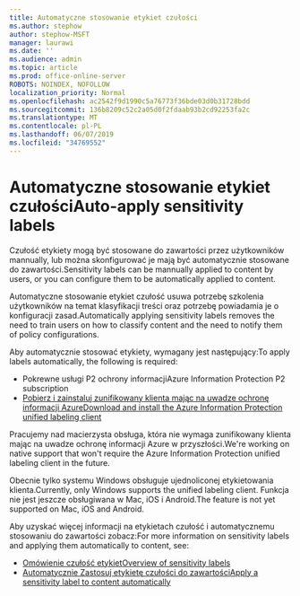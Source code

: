 ```yaml
---
title: Automatyczne stosowanie etykiet czułości
ms.author: stephow
author: stephow-MSFT
manager: laurawi
ms.date: ''
ms.audience: admin
ms.topic: article
ms.prod: office-online-server
ROBOTS: NOINDEX, NOFOLLOW
localization_priority: Normal
ms.openlocfilehash: ac2542f9d1990c5a76773f36bde03d0b31728bdd
ms.sourcegitcommit: 136b8209c52c2a05d0f2fdaab93b2cd92253fa2c
ms.translationtype: MT
ms.contentlocale: pl-PL
ms.lasthandoff: 06/07/2019
ms.locfileid: "34769552"
---
```

# <a name="auto-apply-sensitivity-labels"></a><span data-ttu-id="3af0e-102">Automatyczne stosowanie etykiet czułości</span><span class="sxs-lookup"><span data-stu-id="3af0e-102">Auto-apply sensitivity labels</span></span>

<span data-ttu-id="3af0e-103">Czułość etykiety mogą być stosowane do zawartości przez użytkowników mannually, lub można skonfigurować je mają być automatycznie stosowane do zawartości.</span><span class="sxs-lookup"><span data-stu-id="3af0e-103">Sensitivity labels can be mannually applied to content by users, or you can configure them to be automatically applied to content.</span></span>

<span data-ttu-id="3af0e-104">Automatyczne stosowanie etykiet czułość usuwa potrzebę szkolenia użytkowników na temat klasyfikacji treści oraz potrzebę powiadamia je o konfiguracji zasad.</span><span class="sxs-lookup"><span data-stu-id="3af0e-104">Automatically applying sensitivity labels removes the need to train users on how to classify content and the need to notify them of policy configurations.</span></span>

<span data-ttu-id="3af0e-105">Aby automatycznie stosować etykiety, wymagany jest następujący:</span><span class="sxs-lookup"><span data-stu-id="3af0e-105">To apply labels automatically, the following is required:</span></span>

- <span data-ttu-id="3af0e-106">Pokrewne usługi P2 ochrony informacji</span><span class="sxs-lookup"><span data-stu-id="3af0e-106">Azure Information Protection P2 subscription</span></span>
- [<span data-ttu-id="3af0e-107">Pobierz i zainstaluj zunifikowany klienta mając na uwadze ochronę informacji Azure</span><span class="sxs-lookup"><span data-stu-id="3af0e-107">Download and install the Azure Information Protection unified labeling client</span></span>](https://docs.microsoft.com/azure/information-protection/rms-client/install-unifiedlabelingclient-app)

<span data-ttu-id="3af0e-108">Pracujemy nad macierzysta obsługa, która nie wymaga zunifikowany klienta mając na uwadze ochronę informacji Azure w przyszłości.</span><span class="sxs-lookup"><span data-stu-id="3af0e-108">We're working on native support that won't require the Azure Information Protection unified labeling client in the future.</span></span>

<span data-ttu-id="3af0e-109">Obecnie tylko systemu Windows obsługuje ujednoliconej etykietowania klienta.</span><span class="sxs-lookup"><span data-stu-id="3af0e-109">Currently, only Windows supports the unified labeling client.</span></span>  <span data-ttu-id="3af0e-110">Funkcja nie jest jeszcze obsługiwana w Mac, iOS i Android.</span><span class="sxs-lookup"><span data-stu-id="3af0e-110">The feature is not yet supported on Mac, iOS and Android.</span></span>

<span data-ttu-id="3af0e-111">Aby uzyskać więcej informacji na etykietach czułość i automatycznemu stosowaniu do zawartości zobacz:</span><span class="sxs-lookup"><span data-stu-id="3af0e-111">For more information on sensitivity labels and applying them automatically to content,  see:</span></span>

- [<span data-ttu-id="3af0e-112">Omówienie czułość etykiet</span><span class="sxs-lookup"><span data-stu-id="3af0e-112">Overview of sensitivity labels</span></span>](https://docs.microsoft.com/office365/securitycompliance/sensitivity-labels)
- [<span data-ttu-id="3af0e-113">Automatycznie Zastosuj etykietę czułości do zawartości</span><span class="sxs-lookup"><span data-stu-id="3af0e-113">Apply a sensitivity label to content automatically</span></span>](https://docs.microsoft.com/office365/securitycompliance/apply_sensitivity_label_automatically)